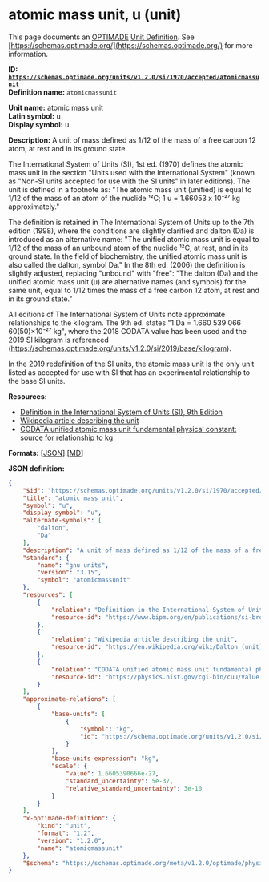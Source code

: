 # atomic mass unit, u (unit)
This page documents an [OPTIMADE](https://www.optimade.org/) [Unit Definition](https://schemas.optimade.org/#definitions). See [https://schemas.optimade.org/](https://schemas.optimade.org/) for more information.

**ID: [`https://schemas.optimade.org/units/v1.2.0/si/1970/accepted/atomicmassunit`](https://schemas.optimade.org/units/v1.2.0/si/1970/accepted/atomicmassunit)**  
**Definition name:** `atomicmassunit`

**Unit name:** atomic mass unit  
**Latin symbol:** u  
**Display symbol:** u  
  
**Description:** A unit of mass defined as 1/12 of the mass of a free carbon 12 atom, at rest and in its ground state.

The International System of Units (SI), 1st ed. (1970) defines the atomic mass unit in the section "Units used with the International System" (known as "Non-SI units accepted for use with the SI units" in later editions).
The unit is defined in a footnote as: "The atomic mass unit (unified) is equal to 1/12 of the mass of an atom of the nuclide ¹²C; 1 u = 1.66053 x 10⁻²⁷ kg approximately."

The definition is retained in The International System of Units up to the 7th edition (1998), where the conditions are slightly clarified and dalton (Da) is introduced as an alternative name: "The unified atomic mass unit is equal to 1/12 of the mass of an unbound atom of the nuclide ¹²C, at rest, and in its ground state. In the field of biochemistry, the unified atomic mass unit is also called the dalton, symbol Da."
In the 8th ed. (2006) the definition is slightly adjusted, replacing "unbound" with "free": "The dalton (Da) and the unified atomic mass unit (u) are alternative names (and symbols) for the same unit, equal to 1/12 times the mass of a free carbon 12 atom, at rest and in its ground state."

All editions of The International System of Units note approximate relationships to the kilogram.
The 9th ed. states "1 Da = 1.660 539 066 60(50)×10⁻²⁷ kg", where the 2018 CODATA value has been used and the 2019 SI kilogram is referenced (https://schemas.optimade.org/units/v1.2.0/si/2019/base/kilogram).

In the 2019 redefinition of the SI units, the atomic mass unit is the only unit listed as accepted for use with SI that has an experimental relationship to the base SI units.

**Resources:**

- [Definition in the International System of Units (SI), 9th Edition](https://www.bipm.org/en/publications/si-brochure)
- [Wikipedia article describing the unit](https://en.wikipedia.org/wiki/Dalton_(unit))
- [CODATA unified atomic mass unit fundamental physical constant: source for relationship to kg](https://physics.nist.gov/cgi-bin/cuu/Value?ukg)


**Formats:** [[JSON](atomicmassunit.json)] [[MD](atomicmassunit.md)]

**JSON definition:**

``` json
{
    "$id": "https://schemas.optimade.org/units/v1.2.0/si/1970/accepted/atomicmassunit",
    "title": "atomic mass unit",
    "symbol": "u",
    "display-symbol": "u",
    "alternate-symbols": [
        "dalton",
        "Da"
    ],
    "description": "A unit of mass defined as 1/12 of the mass of a free carbon 12 atom, at rest and in its ground state.\n\nThe International System of Units (SI), 1st ed. (1970) defines the atomic mass unit in the section \"Units used with the International System\" (known as \"Non-SI units accepted for use with the SI units\" in later editions).\nThe unit is defined in a footnote as: \"The atomic mass unit (unified) is equal to 1/12 of the mass of an atom of the nuclide \u00b9\u00b2C; 1 u = 1.66053 x 10\u207b\u00b2\u2077 kg approximately.\"\n\nThe definition is retained in The International System of Units up to the 7th edition (1998), where the conditions are slightly clarified and dalton (Da) is introduced as an alternative name: \"The unified atomic mass unit is equal to 1/12 of the mass of an unbound atom of the nuclide \u00b9\u00b2C, at rest, and in its ground state. In the field of biochemistry, the unified atomic mass unit is also called the dalton, symbol Da.\"\nIn the 8th ed. (2006) the definition is slightly adjusted, replacing \"unbound\" with \"free\": \"The dalton (Da) and the unified atomic mass unit (u) are alternative names (and symbols) for the same unit, equal to 1/12 times the mass of a free carbon 12 atom, at rest and in its ground state.\"\n\nAll editions of The International System of Units note approximate relationships to the kilogram.\nThe 9th ed. states \"1 Da = 1.660 539 066 60(50)\u00d710\u207b\u00b2\u2077 kg\", where the 2018 CODATA value has been used and the 2019 SI kilogram is referenced (https://schemas.optimade.org/units/v1.2.0/si/2019/base/kilogram).\n\nIn the 2019 redefinition of the SI units, the atomic mass unit is the only unit listed as accepted for use with SI that has an experimental relationship to the base SI units.",
    "standard": {
        "name": "gnu units",
        "version": "3.15",
        "symbol": "atomicmassunit"
    },
    "resources": [
        {
            "relation": "Definition in the International System of Units (SI), 9th Edition",
            "resource-id": "https://www.bipm.org/en/publications/si-brochure"
        },
        {
            "relation": "Wikipedia article describing the unit",
            "resource-id": "https://en.wikipedia.org/wiki/Dalton_(unit)"
        },
        {
            "relation": "CODATA unified atomic mass unit fundamental physical constant: source for relationship to kg",
            "resource-id": "https://physics.nist.gov/cgi-bin/cuu/Value?ukg"
        }
    ],
    "approximate-relations": [
        {
            "base-units": [
                {
                    "symbol": "kg",
                    "id": "https://schema.optimade.org/units/v1.2.0/si/2019/base/kilogram"
                }
            ],
            "base-units-expression": "kg",
            "scale": {
                "value": 1.6605390666e-27,
                "standard_uncertainty": 5e-37,
                "relative_standard_uncertainty": 3e-10
            }
        }
    ],
    "x-optimade-definition": {
        "kind": "unit",
        "format": "1.2",
        "version": "1.2.0",
        "name": "atomicmassunit"
    },
    "$schema": "https://schemas.optimade.org/meta/v1.2.0/optimade/physical_unit_definition.md"
}
```